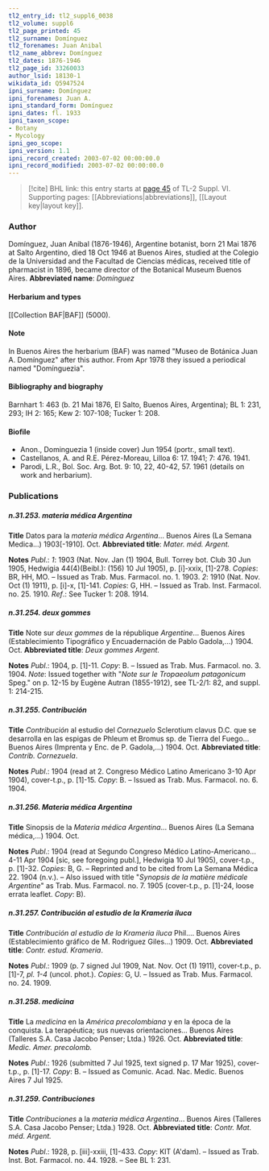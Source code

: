 ```yaml
---
tl2_entry_id: tl2_suppl6_0038
tl2_volume: suppl6
tl2_page_printed: 45
tl2_surname: Domínguez
tl2_forenames: Juan Anibal
tl2_name_abbrev: Domínguez
tl2_dates: 1876-1946
tl2_page_id: 33260033
author_lsid: 18130-1
wikidata_id: Q5947524
ipni_surname: Domínguez
ipni_forenames: Juan A.
ipni_standard_form: Domínguez
ipni_dates: fl. 1933
ipni_taxon_scope: 
- Botany
- Mycology
ipni_geo_scope: 
ipni_version: 1.1
ipni_record_created: 2003-07-02 00:00:00.0
ipni_record_modified: 2003-07-02 00:00:00.0
---
```



> [!cite] BHL link: this entry starts at [page 45](https://www.biodiversitylibrary.org/page/33260033) of TL-2 Suppl. VI.
> Supporting pages: [[Abbreviations|abbreviations]], [[Layout key|layout key]].

### Author

Domínguez, Juan Anibal (1876-1946), Argentine botanist, born 21 Mai 1876 at Salto Argentino, died 18 Oct 1946 at Buenos Aires, studied at the Colegio de la Universidad and the Facultad de Ciencias médicas, received title of pharmacist in 1896, became director of the Botanical Museum Buenos Aires. 
**Abbreviated name**: *Domínguez*

#### Herbarium and types

[[Collection BAF|BAF]] (5000).

#### Note

In Buenos Aires the herbarium (BAF) was named "Museo de Botánica Juan A. Domínguez" after this author. From Apr 1978 they issued a periodical named "Domínguezia".

#### Bibliography and biography

Barnhart 1: 463 (b. 21 Mai 1876, El Salto, Buenos Aires, Argentina); BL 1: 231, 293; IH 2: 165; Kew 2: 107-108; Tucker 1: 208.

#### Biofile

- Anon., Dominguezia 1 (inside cover) Jun 1954 (portr., small text).
- Castellanos, A. and R.E. Pérez-Moreau, Lilloa 6: 17. 1941; 7: 476. 1941.
- Parodi, L.R., Bol. Soc. Arg. Bot. 9: 10, 22, 40-42, 57. 1961 (details on work and herbarium).

### Publications

##### n.31.253. materia médica Argentina

**Title**
Datos para la *materia médica Argentina*... Buenos Aires (La Semana Medica...) 1903\[-1910\]. Oct.
**Abbreviated title**: *Mater. méd. Argent.*

**Notes**
*Publ*.: *1*: 1903 (Nat. Nov. Jan (1) 1904, Bull. Torrey bot. Club 30 Jun 1905, Hedwigia 44(4)(Beibl.): (156) 10 Jul 1905), p. \[i\]-xxix, \[1\]-278. *Copies*: BR, HH, MO. – Issued as Trab. Mus. Farmacol. no. 1. 1903.
*2*: 1910 (Nat. Nov. Oct (1) 1911), p. \[i\]-x, \[1\]-141. *Copies*: G, HH. – Issued as Trab. Inst. Farmacol. no. 25. 1910.
*Ref*.: See Tucker 1: 208. 1914.

##### n.31.254. deux gommes

**Title**
Note sur *deux gommes* de la république *Argentine*... Buenos Aires (Establecimiento Tipográfico y Encuadernación de Pablo Gadola,...) 1904. Oct.
**Abbreviated title**: *Deux gommes Argent.*

**Notes**
*Publ*.: 1904, p. \[1\]-11. *Copy*: B. – Issued as Trab. Mus. Farmacol. no. 3. 1904.
*Note*: Issued together with "*Note sur le Tropaeolum patagonicum* Speg." on p. 12-15 by Eugène Autran (1855-1912), see TL-2/1: 82, and suppl. 1: 214-215.

##### n.31.255. Contribución

**Title**
*Contribución* al estudio del *Cornezuelo* Sclerotium clavus D.C. que se desarrolla en las espigas de Phleum et Bromus sp. de Tierra del Fuego... Buenos Aires (Imprenta y Enc. de P. Gadola,...) 1904. Oct.
**Abbreviated title**: *Contrib. Cornezuela*.

**Notes**
*Publ*.: 1904 (read at 2. Congreso Médico Latino Americano 3-10 Apr 1904), cover-t.p., p. \[1\]-15. *Copy*: B. – Issued as Trab. Mus. Farmacol. no. 6. 1904.

##### n.31.256. Materia médica Argentina

**Title**
Sinopsis de la *Materia médica Argentina*... Buenos Aires (La Semana médica,...) 1904. Oct.

**Notes**
*Publ*.: 1904 (read at Segundo Congreso Médico Latino-Americano... 4-11 Apr 1904 \[sic, see foregoing publ.\], Hedwigia 10 Jul 1905), cover-t.p., p. \[1\]-32. *Copies*: B, G. – Reprinted and to be cited from La Semana Médica 22. 1904 (n.v.). – Also issued with title "*Synopsis de la matière médicale Argentine*" as Trab. Mus. Farmacol. no. 7. 1905 (cover-t.p., p. \[1\]-24, loose errata leaflet. *Copy*: B).

##### n.31.257. Contribución al estudio de la Krameria iluca

**Title**
*Contribución al estudio de la Krameria iluca* Phil.... Buenos Aires (Establecimiento gráfico de M. Rodriguez Giles...) 1909. Oct.
**Abbreviated title**: *Contr. estud. Krameria*.

**Notes**
*Publ*.: 1909 (p. 7 signed Jul 1909, Nat. Nov. Oct (1) 1911), cover-t.p., p. \[1\]-7, *pl. 1-4* (uncol. phot.). *Copies*: G, U. – Issued as Trab. Mus. Farmacol. no. 24. 1909.

##### n.31.258. medicina

**Title**
La *medicina* en la *América precolombiana* y en la época de la conquista. La terapéutica; sus nuevas orientaciones... Buenos Aires (Talleres S.A. Casa Jacobo Penser; Ltda.) 1926. Oct.
**Abbreviated title**: *Medic. Amer. precolomb.*

**Notes**
*Publ*.: 1926 (submitted 7 Jul 1925, text signed p. 17 Mar 1925), cover-t.p., p. \[1\]-17. *Copy*: B. – Issued as Comunic. Acad. Nac. Medic. Buenos Aires 7 Jul 1925.

##### n.31.259. Contribuciones

**Title**
*Contribuciones* a la *materia médica Argentina*... Buenos Aires (Talleres S.A. Casa Jacobo Penser; Ltda.) 1928. Oct.
**Abbreviated title**: *Contr. Mat. méd. Argent.*

**Notes**
*Publ*.: 1928, p. \[iii\]-xxiii, \[1\]-433. *Copy*: KIT (A'dam). – Issued as Trab. Inst. Bot. Farmacol. no. 44. 1928. – See BL 1: 231.

